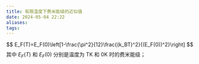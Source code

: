 ```yaml
---
title: 有限温度下费米能级的近似值
date: 2024-05-04 22:22
aliases: 
tags: 
---
```

$$
E_F(T)=E_F(0)\left[1-\frac{\pi^2}{12}\frac{(k_BT)^2}{(E_F(0))^2}\right]
$$
其中 $E_F(T)$ 和 $E_{F}(0)$ 分别是温度为 TK 和 0K 时的费米能级；